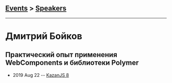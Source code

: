 ## [Events](../README.md) > [Speakers](../speakers.md)
---

# Дмитрий Бойков

## Практический опыт применения WebComponents и библиотеки Polymer
- 2019 Aug 22 -- [KazanJS 8](https://www.youtube.com/watch?v=efXVHIbvuyA)    
